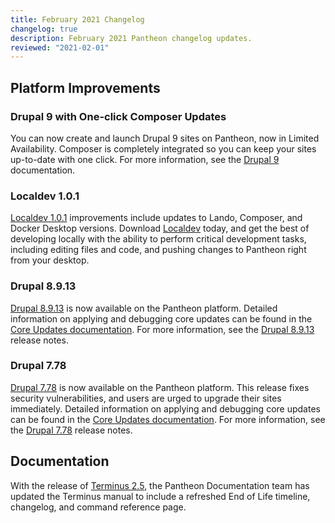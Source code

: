 ```yaml
---
title: February 2021 Changelog
changelog: true
description: February 2021 Pantheon changelog updates.
reviewed: "2021-02-01"
---
```


## Platform Improvements

### Drupal 9 with One-click Composer Updates

You can now create and launch Drupal 9 sites on Pantheon, now in Limited Availability. Composer is completely integrated so you can keep your sites up-to-date with one click. For more information, see the [Drupal 9](/drupal-9) documentation.

<!-- excerpt -->

### Localdev 1.0.1

[Localdev 1.0.1](/guides/localdev/troubleshoot-support) improvements include updates to Lando, Composer, and Docker Desktop versions. Download [Localdev](/guides/localdev/troubleshoot-support) today, and get the best of developing locally with the ability to perform critical development tasks, including editing files and code, and pushing changes to Pantheon right from your desktop.

### Drupal 8.9.13

[Drupal 8.9.13](https://www.drupal.org/project/drupal/releases/8.9.13) is now available on the Pantheon platform. Detailed information on applying and debugging core updates can be found in the [Core Updates documentation](/core-updates). For more information, see the [Drupal 8.9.13](https://www.drupal.org/project/drupal/releases/8.9.13) release notes.

### Drupal 7.78

[Drupal 7.78](https://www.drupal.org/project/drupal/releases/7.78) is now available on the Pantheon platform. This release fixes security vulnerabilities, and users are urged to upgrade their sites immediately. Detailed information on applying and debugging core updates can be found in the [Core Updates documentation](/core-updates). For more information, see the [Drupal 7.78](https://www.drupal.org/project/drupal/releases/7.78) release notes.

## Documentation

With the release of [Terminus 2.5](/terminus), the Pantheon Documentation team has updated the Terminus manual to include a refreshed End of Life timeline, changelog, and command reference page.
